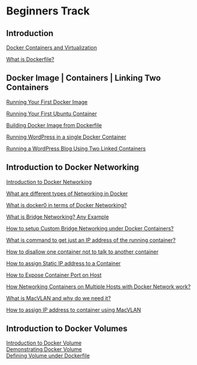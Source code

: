 # Beginners Track

## Introduction

[Docker Containers and Virtualization](https://github.com/collabnix/dockerlabs/blob/master/beginners/VM_Containers.md)

[What is Dockerfile?](https://github.com/collabnix/dockerlabs/blob/master/beginners/intro-to-dockerfile-003.md)

## Docker Image | Containers | Linking Two Containers

[Running Your First Docker Image](https://github.com/collabnix/dockerlabs/blob/master/beginners/hello-world-001.md)

[Running Your First Ubuntu Container](https://github.com/collabnix/dockerlabs/blob/master/beginners/first-ubuntu-container-002.md)

[Building Docker Image from Dockerfile](https://github.com/collabnix/dockerlabs/blob/master/beginners/chap03.md)

[Running WordPress in a single Docker Container](https://github.com/collabnix/dockerlabs/tree/master/beginners/wordpress/single-node)

[Running a WordPress Blog Using Two Linked Containers](https://github.com/collabnix/dockerlabs/tree/master/beginners/wordpress#running-a-wordpress-blog-using-two-linked-containerssingle-node-cluster)

## Introduction to Docker Networking 

[Introduction to Docker Networking](https://github.com/collabnix/dockerlabs/blob/master/beginners/IntroToNetworkDocker.md)

[What are different types of Networking in Docker](https://github.com/collabnix/dockerlabs/blob/master/beginners/IntroToNetworkDocker.md#what-are-different-types-of-networking-in-docker)

[What is docker0 in terms of Docker Networking?](https://github.com/collabnix/dockerlabs/blob/master/beginners/IntroToNetworkDocker.md#what-is-docker0-in-terms-of-docker-networking)

[What is Bridge Networking? Any Example](https://github.com/collabnix/dockerlabs/blob/master/beginners/Bridge-Networks.md)

[How to setup Custom Bridge Networking under Docker Containers?](https://github.com/collabnix/dockerlabs/blob/master/beginners/Bridge-Networks.md#user-defined-bridge-network)

[What is command to get just an IP address of the running container?](https://github.com/collabnix/dockerlabs/blob/master/beginners/Bridge-Networks.md#default-bridge-network)

[How to disallow one container not to talk to another container](https://github.com/collabnix/dockerlabs/blob/master/beginners/Chap08.md#linux-network-namespace-introduction)

[How to assign Static IP address to a Container](https://github.com/collabnix/dockerlabs/blob/master/beginners/IntroToNetworkDocker.md#1-how-to-assign-static-ip-address-to-a-container)

[How to Expose Container Port on Host](https://github.com/collabnix/dockerlabs/blob/master/beginners/IntroToNetworkDocker.md#2-how-to-expose-container-port-on-host)

[How Networking Containers on Multiple Hosts with Docker Network work?](https://github.com/collabnix/dockerlabs/blob/master/beginners/IntroToNetworkDocker.md#3-networking-containers-on-multiple-hosts-with-docker-network-work)

[What is MacVLAN and why do we need it?](https://github.com/collabnix/dockerlabs/blob/master/beginners/MacVlan.md)

[How to assign IP address to container using MacVLAN](https://github.com/collabnix/dockerlabs/blob/master/beginners/chap11.md#step-5-let-us-create-a-sample-docker-image-and-assign-statics-ipensure-that-it-is-from-free-pool)


## Introduction to Docker Volumes 

[Introduction to Docker Volume](https://github.com/collabnix/dockerlabs/blob/master/beginners/IntroToDockerVolume.md)<br>
[Demonstrating Docker Volume](https://github.com/collabnix/dockerlabs/blob/master/beginners/volume/demo-volume.md)<br>
[Defining Volume under Dockerfile](https://github.com/collabnix/dockerlabs/blob/master/beginners/volume/volume-dockerfile.md)<br>
